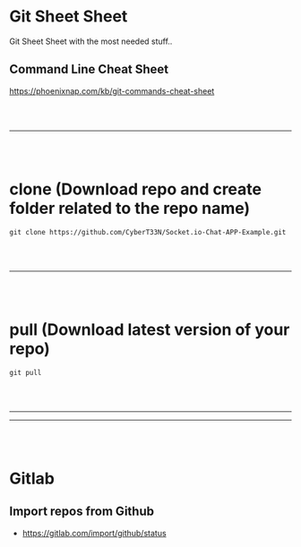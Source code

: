 # Git Sheet Sheet
Git Sheet Sheet with the most needed stuff..


## Command Line Cheat Sheet
https://phoenixnap.com/kb/git-commands-cheat-sheet

<br><br>
______________________________________________________
<br><br>


# clone (Download repo and create folder related to the repo name)
```
git clone https://github.com/CyberT33N/Socket.io-Chat-APP-Example.git
```


<br><br>
______________________________________________________
<br><br>


# pull (Download latest version of your repo)
```
git pull
```


<br><br>
______________________________________________________
______________________________________________________
<br><br>



# Gitlab

## Import repos from Github
- https://gitlab.com/import/github/status
